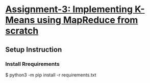 # [Assignment-3: Implementing K-Means using MapReduce from scratch](https://docs.google.com/document/u/1/d/e/2PACX-1vQ6UvQzah5o2mcVjFpb6llZrOaqPz6PiQ4m_7zYlRDeYdHWJ77ziYN22-HyE0VDnHBxojsHPnqu1nf7/pub)

## Setup Instruction

### Install Rrequirements

$ python3 -m pip install -r requirements.txt